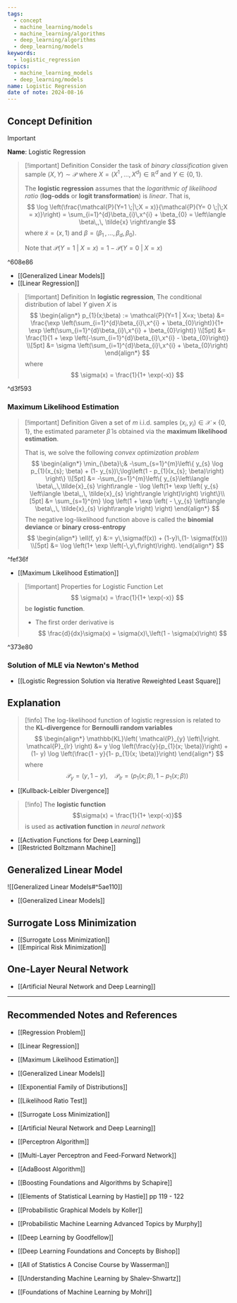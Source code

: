 ```yaml
---
tags:
  - concept
  - machine_learning/models
  - machine_learning/algorithms
  - deep_learning/algorithms
  - deep_learning/models
keywords:
  - logistic_regression
topics:
  - machine_learning_models
  - deep_learning/models
name: Logistic Regression
date of note: 2024-08-16
---
```


## Concept Definition

>[!important]
>**Name**: Logistic Regression

>[!important] Definition
>Consider the task of *binary classification* given sample $(X,Y) \sim  \mathcal{P}$ where $X = (X^1 \,{,}\ldots{,}\, X^{d}) \in \mathbb{R}^{d}$ and $Y\in \{ 0, 1 \}$. 
>
>The **logistic regression** assumes that the  *logarithmic of likelihood ratio* (**log-odds** or **logit transformation**) is *linear*. That is, 
>$$
> \log \left(\frac{\mathcal{P}(Y=1 \;|\;X = x)}{\mathcal{P}(Y= 0 \;|\;X = x)}\right) = \sum_{i=1}^{d}\beta_{i}\,x^{i} + \beta_{0} = \left\langle  \beta\,,\, \tilde{x} \right\rangle
>$$ 
>where $\tilde{x} = (x, 1)$ and $\beta = (\beta_{1} \,{,}\ldots{,}\,\beta_{d}, \beta_{0} ).$
>
>Note that $\mathcal{P}(Y=1 \;|\;X = x) = 1 - \mathcal{P}(Y=0 \;|\;X = x)$

^608e86

- [[Generalized Linear Models]]
- [[Linear Regression]]

>[!important] Definition
>In **logistic regression**, The conditional distribution of label $Y$ given $X$ is 
>$$
>\begin{align*}
>p_{1}(x;\beta) := \mathcal{P}(Y=1 | X=x; \beta) &= \frac{\exp \left(\sum_{i=1}^{d}\beta_{i}\,x^{i} + \beta_{0}\right)}{1+ \exp \left(\sum_{i=1}^{d}\beta_{i}\,x^{i} + \beta_{0}\right)} \\[5pt]
>&= \frac{1}{1 + \exp \left(-\sum_{i=1}^{d}\beta_{i}\,x^{i} - \beta_{0}\right)} \\[5pt]
>&= \sigma \left(\sum_{i=1}^{d}\beta_{i}\,x^{i} + \beta_{0}\right)
\end{align*}
>$$
>where 
>$$
>\sigma(x) = \frac{1}{1+ \exp(-x)}
>$$

^d3f593

### Maximum Likelihood Estimation

>[!important] Definition
>Given a set of $m$ i.i.d. samples $(x_{i}, y_{i}) \in \mathcal{X}\times \{ 0,1 \}$, the estimated parameter $\hat{\beta}$  is obtained via the **maximum likelihood estimation**. 
>
>That is, we solve the following *convex optimization problem* 
>$$
>\begin{align*}
>\min_{\beta}\;& -\sum_{s=1}^{m}\left\{ y_{s} \log p_{1}(x_{s}; \beta) + (1- y_{s})\;\log\left(1 - p_{1}(x_{s}; \beta)\right) \right\}  \\[5pt]
>&= -\sum_{s=1}^{m}\left\{ y_{s}\left\langle  \beta\,,\,\tilde{x}_{s}    \right\rangle - \log \left(1+ \exp \left( y_{s} \left\langle  \beta\,,\, \tilde{x}_{s} \right\rangle \right)\right) \right\}\\[5pt]
>&= \sum_{s=1}^{m} \log \left(1 + \exp \left( - \,y_{s} \left\langle  \beta\,,\, \tilde{x}_{s} \right\rangle \right) \right)
\end{align*}
>$$
>The negative log-likelihood function above is called the **binomial deviance** or **binary cross-entropy** 
>$$
>\begin{align*}
>\ell(f, y) &:=  y\,\sigma(f(x)) + (1-y)\,(1- \sigma(f(x))) \\[5pt]
>&= \log \left(1+ \exp \left(-\,y\,f\right)\right).
>\end{align*}
>$$

^fef36f

- [[Maximum Likelihood Estimation]]


>[!important] Properties for Logistic Function
>Let 
>$$
>\sigma(x) = \frac{1}{1+ \exp(-x)}
>$$
>be **logistic function**.
>
>- The first order derivative is 
>$$
> \frac{d}{dx}\sigma(x) = \sigma(x)\,\left(1 - \sigma(x)\right) 
>$$

^373e80

### Solution of MLE via Newton's Method

- [[Logistic Regression Solution via Iterative Reweighted Least Square]]

## Explanation

>[!info]
>The log-likelihood function of logistic regression is related to the **KL-divergence** for **Bernoulli random variables**
>$$
>\begin{align*}
>\mathbb{KL}\left( \mathcal{P}_{y} \left\|\right. \mathcal{P}_{lr} \right) &= y \log \left(\frac{y}{p_{1}(x; \beta)}\right) + (1- y) \log \left(\frac{1 - y}{1- p_{1}(x; \beta)}\right)
\end{align*}
>$$
>where 
>$$
>\mathcal{P}_{y} = (y, 1 - y), \quad \mathcal{P}_{lr} = (p_{1}(x; \beta), 1- p_{1}(x;\beta))
>$$

- [[Kullback-Leibler Divergence]]

>[!info]
>The **logistic function** $$\sigma(x) = \frac{1}{1+ \exp(-x)}$$  is used as **activation function** in *neural network*

- [[Activation Functions for Deep Learning]]
- [[Restricted Boltzmann Machine]]



## Generalized Linear Model

![[Generalized Linear Models#^5ae110]]

- [[Generalized Linear Models]]

## Surrogate Loss Minimization




- [[Surrogate Loss Minimization]]
- [[Empirical Risk Minimization]]



## One-Layer Neural Network



- [[Artificial Neural Network and Deep Learning]]


-----------
##  Recommended Notes and References


- [[Regression Problem]]
- [[Linear Regression]]
- [[Maximum Likelihood Estimation]]
- [[Generalized Linear Models]]
- [[Exponential Family of Distributions]]
- [[Likelihood Ratio Test]]


- [[Surrogate Loss Minimization]]
- [[Artificial Neural Network and Deep Learning]]
- [[Perceptron Algorithm]]
- [[Multi-Layer Perceptron and Feed-Forward Network]]

- [[AdaBoost Algorithm]]




- [[Boosting Foundations and Algorithms by Schapire]]
- [[Elements of Statistical Learning by Hastie]] pp 119 - 122
- [[Probabilistic Graphical Models by Koller]]
- [[Probabilistic Machine Learning Advanced Topics by Murphy]]
- [[Deep Learning by Goodfellow]]
- [[Deep Learning Foundations and Concepts by Bishop]]
- [[All of Statistics A Concise Course by Wasserman]]
- [[Understanding Machine Learning by Shalev-Shwartz]]
- [[Foundations of Machine Learning by Mohri]]